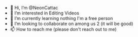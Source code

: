- 👋 Hi, I’m @NeonCattac
- 👀 I’m interested in Editing Videos
- 🌱 I’m currently learning nothing I'm a free person
- 💞️ I’m looking to collaborate on among us 2 (it will be good)
- 📫 How to reach me (please don't reach out to me)

<!---
NeonCattac/NeonCattac is a ✨ special ✨ repository because its `README.md` (this file) appears on your GitHub profile.
You can click the Preview link to take a look at your changes.
--->

